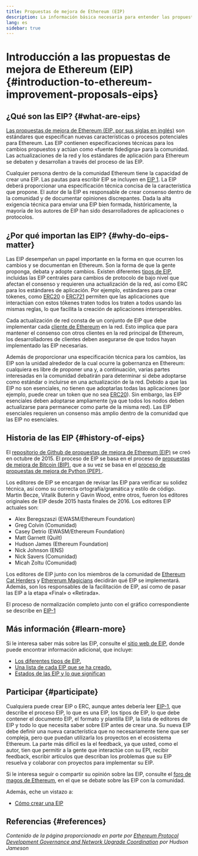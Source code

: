```yaml
---
title: Propuestas de mejora de Ethereum (EIP)
description: La información básica necesaria para entender las propuestas de mejora de Ethereum (EIP, por sus siglas en inglés).
lang: es
sidebar: true
---
```


# Introducción a las propuestas de mejora de Ethereum (EIP) {#introduction-to-ethereum-improvement-proposals-eips}

## ¿Qué son las EIP? {#what-are-eips}

[Las propuestas de mejora de Ethereum (EIP, por sus siglas en inglés)](https://eips.ethereum.org/) son estándares que especifican nuevas características o procesos potenciales para Ethereum. Las EIP contienen especificaciones técnicas para los cambios propuestos y actúan como «fuente fidedigna» para la comunidad. Las actualizaciones de la red y los estándares de aplicación para Ethereum se debaten y desarrollan a través del proceso de las EIP.

Cualquier persona dentro de la comunidad Ethereum tiene la capacidad de crear una EIP. Las pautas para escribir EIP se incluyen en [EIP 1](https://eips.ethereum.org/EIPS/eip-1). La EIP deberá proporcionar una especificación técnica concisa de la característica que propone. El autor de la EIP es responsable de crear consenso dentro de la comunidad y de documentar opiniones discrepantes. Dada la alta exigencia técnica para enviar una EIP bien formada, históricamente, la mayoría de los autores de EIP han sido desarrolladores de aplicaciones o protocolos.

## ¿Por qué importan las EIP? {#why-do-eips-matter}

Las EIP desempeñan un papel importante en la forma en que ocurren los cambios y se documentan en Ethereum. Son la forma de que la gente proponga, debata y adopte cambios. Existen diferentes [tipos de EIP](https://github.com/ethereum/EIPs/blob/master/EIPS/eip-1.md#eip-types), incluidas las EIP centrales para cambios de protocolo de bajo nivel que afectan el consenso y requieren una actualización de la red, así como ERC para los estándares de aplicación. Por ejemplo, estándares para crear tókenes, como [ERC20](https://eips.ethereum.org/EIPS/eip-20) o [ERC721](https://eips.ethereum.org/EIPS/eip-721) permiten que las aplicaciones que interactúan con estos tókenes traten todos los traten a todos usando las mismas reglas, lo que facilita la creación de aplicaciones interoperables.

Cada actualización de red consta de un conjunto de EIP que debe implementar cada [cliente de Ethereum](/learn/#clients-and-nodes) en la red. Esto implica que para mantener el consenso con otros clientes en la red principal de Ethereum, los desarrolladores de clientes deben asegurarse de que todos hayan implementado las EIP necesarias.

Además de proporcionar una especificación técnica para los cambios, las EIP son la unidad alrededor de la cual ocurre la gobernanza en Ethereum: cualquiera es libre de proponer una y, a continuación, varias partes interesadas en la comunidad debatirán para determinar si debe adoptarse como estándar o incluirse en una actualización de la red. Debido a que las EIP no son esenciales, no tienen que adoptarlas todas las aplicaciones (por ejemplo, puede crear un token que no sea [ERC20](https://eips.ethereum.org/EIPS/eip-20)). Sin embargo, las EIP esenciales deben adoptarse ampliamente (ya que todos los nodos deben actualizarse para permanecer como parte de la misma red). Las EIP esenciales requieren un consenso más amplio dentro de la comunidad que las EIP no esenciales.

## Historia de las EIP {#history-of-eips}

El [repositorio de Github de propuestas de mejora de Ethereum (EIP)](https://github.com/ethereum/EIPs) se creó en octubre de 2015. El proceso de EIP se basa en el proceso de [propuestas de mejora de Bitcoin (BIP)](https://github.com/bitcoin/bips), que a su vez se basa en el [ proceso de propuestas de mejora de Python (PEP) ](https://www.python.org/dev/peps/).

Los editores de EIP se encargan de revisar las EIP para verificar su solidez técnica, así como su correcta ortografía/gramática y estilo de código. Martin Becze, Vitalik Buterin y Gavin Wood, entre otros, fueron los editores originales de EIP desde 2015 hasta finales de 2016. Los editores EIP actuales son:

- Alex Beregszaszi (EWASM/Ethereum Foundation)
- Greg Colvin (Comunidad)
- Casey Detrio (EWASM/Ethereum Foundation)
- Matt Garnett (Quilt)
- Hudson James (Ethereum Foundation)
- Nick Johnson (ENS)
- Nick Savers (Comunidad)
- Micah Zoltu (Comunidad)

Los editores de EIP junto con los miembros de la comunidad de [Ethereum Cat Herders](https://ethereumcatherders.com/) y [Ethererum Magicians](https://ethereum-magicians.org/) decidirán qué EIP se implementará. Además, son los responsables de la facilitación de EIP, así como de pasar las EIP a la etapa «Final» o «Retirada».

El proceso de normalización completo junto con el gráfico correspondiente se describe en [EIP-1](https://eips.ethereum.org/EIPS/eip-1)

## Más información {#learn-more}

Si le interesa saber más sobre las EIP, consulte el [sitio web de EIP](https://eips.ethereum.org/), donde puede encontrar información adicional, que incluye:

- [Los diferentes tipos de EIP.](https://eips.ethereum.org/)
- [Una lista de cada EIP que se ha creado.](https://eips.ethereum.org/all)
- [Estados de las EIP y lo que significan](https://eips.ethereum.org/)

## Participar {#participate}

Cualquiera puede crear EIP o ERC, aunque antes debería leer [EIP-1](https://eips.ethereum.org/EIPS/eip-1), que describe el proceso EIP, lo que es una EIP, los tipos de EIP, lo que debe contener el documento EIP, el formato y plantilla EIP, la lista de editores de EIP y todo lo que necesita saber sobre EIP antes de crear una. Su nueva EIP debe definir una nueva característica que no necesariamente tiene que ser compleja, pero que puedan utilizarla los proyectos en el ecosistema Ethereum. La parte más difícil es la el feedback, ya que usted, como el autor, tien que permitir a la gente que interactúe con su EPI, recibir feedback, escribir artículos que describan los problemas que su EIP resuelva y colaborar con proyectos para implementar su EIP.

Si le interesa seguir o compartir su opinión sobre las EIP, consulte el [foro de magos de Ethereum](https://ethereum-magicians.org/), en el que se debate sobre las EIP con la comunidad.

Además, eche un vistazo a:

- [Cómo crear una EIP](https://eips.ethereum.org/EIPS/eip-1)

## Referencias {#references}

<cite class="citation">

Contenido de la página proporcionado en parte por [Ethereum Protocol Development Governance and Network Upgrade Coordination](https://hudsonjameson.com/2020-03-23-ethereum-protocol-development-governance-and-network-upgrade-coordination/) por Hudson Jameson

</cite>
